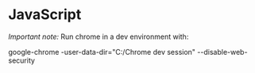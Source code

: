 # JavaScript


*Important note:* Run chrome in a dev environment with:


google-chrome -user-data-dir="C:/Chrome dev session" --disable-web-security
